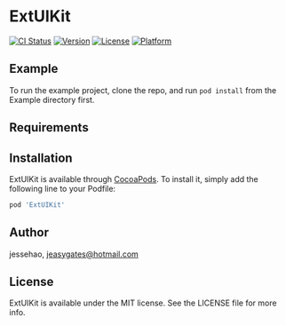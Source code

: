 # ExtUIKit

[![CI Status](https://img.shields.io/travis/jessehao/ExtUIKit.svg?style=flat)](https://travis-ci.org/jessehao/ExtUIKit)
[![Version](https://img.shields.io/cocoapods/v/ExtUIKit.svg?style=flat)](https://cocoapods.org/pods/ExtUIKit)
[![License](https://img.shields.io/cocoapods/l/ExtUIKit.svg?style=flat)](https://cocoapods.org/pods/ExtUIKit)
[![Platform](https://img.shields.io/cocoapods/p/ExtUIKit.svg?style=flat)](https://cocoapods.org/pods/ExtUIKit)

## Example

To run the example project, clone the repo, and run `pod install` from the Example directory first.

## Requirements

## Installation

ExtUIKit is available through [CocoaPods](https://cocoapods.org). To install
it, simply add the following line to your Podfile:

```ruby
pod 'ExtUIKit'
```

## Author

jessehao, jeasygates@hotmail.com

## License

ExtUIKit is available under the MIT license. See the LICENSE file for more info.
